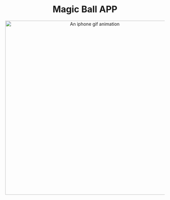 

<h1 align="center">Magic Ball APP</h1>

<center><img alt="An iphone gif animation" src="MagicBallApp.gif" height="550" /></center>
